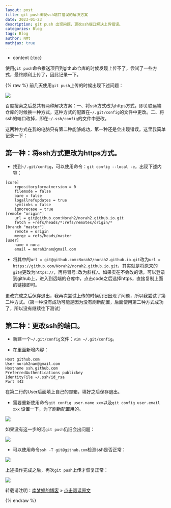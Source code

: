```yaml
---
layout: post
title: git push出现ssh端口错误的解决方案  
date: 2023-01-23
description: git push 出现问题，更改ssh端口解决上传错误。  
categories: Blog
tags: Blog
author: NMt
mathjax: true
---
```


* content
{:toc}

使用`git push`命令推送项目到github仓库的时候发现上传不了，尝试了一些方式，最终顺利上传了，因此记录一下。  

<div style='display: none'>
@@@@
</div>





{% raw %}
前几天使用`git push`上传的时候出现下述问题：  

![][pt_01]  

百度搜索之后总共有两种解决方案：一、将ssh方式改为https方式，即关联远端仓库的时候换一种方式，这种方式的配置在`~/.git/config`的文件中更改。二、将ssh的端口改掉，即在`~/.ssh/config`的文件中更改。  

这两种方式在我的电脑只有第二种能够成功，第一种还是会出现错误。这里我简单记录一下：  

## 第一种：将ssh方式更改为https方式。  

* 找到`~/.git/config`，可以使用命令：`git config --local -e`，出现下述内容：  

```
[core]
	repositoryformatversion = 0
	filemode = false
	bare = false
	logallrefupdates = true
	symlinks = false
	ignorecase = true
[remote "origin"]
	url = git@github.com:Norah2/norah2.github.io.git
	fetch = +refs/heads/*:refs/remotes/origin/*
[branch "master"]
	remote = origin
	merge = refs/heads/master
[user]
	name = nora
	email = norah2nan@gmail.com
```

* 将其中的`url = git@github.com:Norah2/norah2.github.io.git`改为`url = https://github.com/Norah2/norah2.github.io.git`，其实就是将原来的`git@`更改为`https://`，再将冒号`:`改为斜杠`/`。如果实在不会改的话，可以登录到github上，进入到远端的仓库中，点击code之后选择https，直接复制上面的链接即可。  

更改完成之后保存退出，我再次尝试上传的时候仍旧出现了问题，所以我尝试了第二种方式。（第一种没有成功可能是因为没有刷新配置，后面使用第二种方式成功了，所以没有继续往下测试）  

## 第二种：更改ssh的端口。  

* 新建一个`~/.git/config`文件：`vim ~/.git/config`。  

* 在里面新增内容：  

```
Host github.com
User norah2nan@gmail.com
Hostname ssh.github.com
PreferredAuthentications publickey
IdentityFile ~/.ssh/id_rsa
Port 443
```

在第二行的User后面填上自己的邮箱，填好之后保存退出。  

* 需要重新使用命令`git config user.name xxx`以及`git config user.email xxx` 设置一下，为了刷新配置用的。  

![][pt_02]  

如果没有这一步的话`git push`仍旧会出问题：  

![][pt_03]  

* 可以使用命令`ssh -T git@github.com`检测ssh是否正常：  

![][pt_04]  

上述操作完成之后，再次`git push`上传才恢复正常：  

![][pt_05]  



转载请注明：[南梦婷的博客](https://norah2.github.io) » [点击阅读原文](https://norah2.github.io/2023/01/23/gitpushssherr/) 

<!--本文用到的链接-->

[pt_01]: https://nora-blogimg.oss-cn-hangzhou.aliyuncs.com/BlogImage/72_gitpushssherr/01.png
[pt_02]: https://nora-blogimg.oss-cn-hangzhou.aliyuncs.com/BlogImage/72_gitpushssherr/02.png
[pt_03]: https://nora-blogimg.oss-cn-hangzhou.aliyuncs.com/BlogImage/72_gitpushssherr/03.png
[pt_04]: https://nora-blogimg.oss-cn-hangzhou.aliyuncs.com/BlogImage/72_gitpushssherr/04.png
[pt_05]: https://nora-blogimg.oss-cn-hangzhou.aliyuncs.com/BlogImage/72_gitpushssherr/05.png


{% endraw %}
